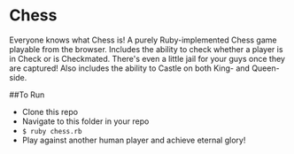 Chess
=====

Everyone knows what Chess is! A purely Ruby-implemented Chess game playable from the browser. Includes the ability to check whether a player is in Check or is Checkmated.  There's even a little jail for your guys once they are captured!  Also includes the ability to Castle on both King- and Queen-side.

##To Run
* Clone this repo
* Navigate to this folder in your repo
* ``$ ruby chess.rb``
* Play against another human player and achieve eternal glory!
